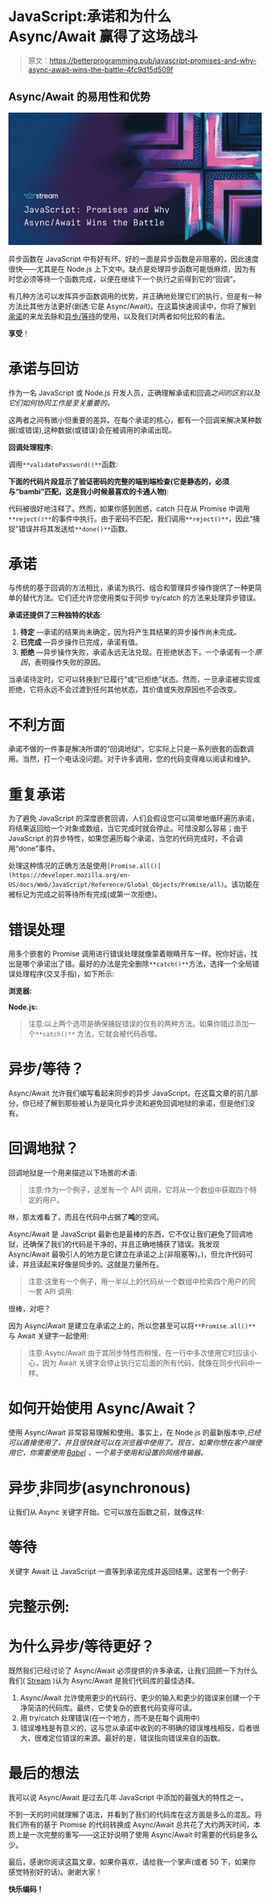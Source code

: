 # JavaScript:承诺和为什么 Async/Await 赢得了这场战斗

> 原文：<https://betterprogramming.pub/javascript-promises-and-why-async-await-wins-the-battle-4fc9d15d509f>

## Async/Await 的易用性和优势

![](img/cc5bf5f702665146cc814cf334d852c0.png)

异步函数在 JavaScript 中有好有坏。好的一面是异步函数是非阻塞的，因此速度很快——尤其是在 Node.js 上下文中。缺点是处理异步函数可能很麻烦，因为有时您必须等待一个函数完成，以便在继续下一个执行之前得到它的“回调”。

有几种方法可以发挥异步函数调用的优势，并正确地处理它们的执行，但是有一种方法比其他方法更好(剧透:它是 Async/Await)。在这篇快速阅读中，你将了解到[承诺](https://developer.mozilla.org/en-US/docs/Web/JavaScript/Reference/Global_Objects/Promise)的来龙去脉和[异步/等待](https://developer.mozilla.org/en-US/docs/Web/JavaScript/Reference/Statements/async_function)的使用，以及我们对两者如何比较的看法。

**享受**！

# 承诺与回访

作为一名 JavaScript 或 Node.js 开发人员，正确理解承诺和回调*之间的区别以及它们如何协同工作是至关重要的。*

这两者之间有微小但重要的差异。在每个承诺的核心，都有一个回调来解决某种数据(或错误),这种数据(或错误)会在被调用的承诺出现。

**回调处理程序:**

调用`**validatePassword()**`函数:

**下面的代码片段显示了验证密码的完整的端到端检查(它是静态的，必须与“bambi”匹配，这是我小时候最喜欢的卡通人物)**:

代码被很好地注释了。然而，如果你感到困惑，catch 只在从 Promise 中调用`**reject()**`的事件中执行。由于密码不匹配，我们调用`**reject()**`，因此“捕捉”错误并将其发送给`**done()**`函数。

# 承诺

与传统的基于回调的方法相比，承诺为执行、组合和管理异步操作提供了一种更简单的替代方法。它们还允许您使用类似于同步 try/catch 的方法来处理异步错误。

**承诺还提供了三种独特的状态**:

1.  **待定** —承诺的结果尚未确定，因为将产生其结果的异步操作尚未完成。
2.  **已完成** —异步操作已完成，承诺有值。
3.  **拒绝** —异步操作失败，承诺永远无法兑现。在拒绝状态下，一个承诺有一个*原因*，表明操作失败的原因。

当承诺待定时，它可以转换到“已履行”或“已拒绝”状态。然而，一旦承诺被实现或拒绝，它将永远不会过渡到任何其他状态，其价值或失败原因也不会改变。

# 不利方面

承诺不做的一件事是解决所谓的“回调地狱”，它实际上只是一系列嵌套的函数调用。当然，打一个电话没问题。对于许多调用，您的代码变得难以阅读和维护。

# 重复承诺

为了避免 JavaScript 的深度嵌套回调，人们会假设您可以简单地循环遍历承诺，将结果返回给一个对象或数组，当它完成时就会停止。可惜没那么容易；由于 JavaScript 的异步特性，如果您遍历每个承诺，当您的代码完成时，不会调用“done”事件。

处理这种情况的正确方法是使用`[Promise.all()](https://developer.mozilla.org/en-US/docs/Web/JavaScript/Reference/Global_Objects/Promise/all)`。该功能在被标记为完成之前等待所有完成(或第一次拒绝)。

# 错误处理

用多个嵌套的 Promise 调用进行错误处理就像蒙着眼睛开车一样。祝你好运，找出是哪个承诺出了错。最好的办法是完全删除`**catch()**`方法，选择一个全局错误处理程序(交叉手指)，如下所示:

**浏览器:**

**Node.js:**

> 注意:以上两个选项是确保捕捉错误的仅有的两种方法。如果你错过添加一个`**catch()**` 方法，它就会被代码吞噬。

# 异步/等待？

Async/Await 允许我们编写看起来同步的异步 JavaScript。在这篇文章的前几部分，你已经了解到那些被认为是简化异步流和避免回调地狱的承诺，但是他们没有。

# 回调地狱？

回调地狱是一个用来描述以下场景的术语:

> 注意:作为一个例子，这里有一个 API 调用，它将从一个数组中获取四个特定的用户。

咻，那太难看了，而且在代码中占据了**吨**的空间。

Async/Await 是 JavaScript 最新也是最棒的东西，它不仅让我们避免了回调地狱，还确保了我们的代码是干净的，并且正确地捕获了错误。我发现 Async/Await 最吸引人的地方是它建立在承诺之上(非阻塞等)。)，但允许代码可读，并且读起来好像是同步的。这就是力量所在。

> 注意:这里有一个例子，用一半以上的代码从一个数组中检索四个用户的同一套 API 调用:

很棒，对吧？

因为 Async/Await 是建立在承诺之上的，所以您甚至可以将`**Promise.all()**`与 Await 关键字一起使用:

> 注意:Async/Await 由于其同步特性而稍慢。在一行中多次使用它时应该小心，因为 Await 关键字会停止执行它后面的所有代码，就像在同步代码中一样。

# 如何开始使用 Async/Await？

使用 Async/Await 非常容易理解和使用。事实上，在 Node.js 的最新版本中,*已经可以直接使用了，并且很快就可以在浏览器中使用了。现在，如果你想在客户端使用它，你需要使用 [Babel](https://babeljs.io/) ，一个易于使用和设置的网络传输器。*

# 异步ˌ非同步(asynchronous)

让我们从 Async 关键字开始。它可以放在函数之前，就像这样:

# 等待

关键字 Await 让 JavaScript 一直等到承诺完成并返回结果。这里有一个例子:

# 完整示例:

# 为什么异步/等待更好？

既然我们已经讨论了 Async/Await 必须提供的许多承诺，让我们回顾一下为什么我们( [Stream](https://getstream.io) )认为 Async/Await 是我们代码库的最佳选择。

1.  Async/Await 允许使用更少的代码行、更少的输入和更少的错误来创建一个干净简洁的代码库。最终，它使复杂的嵌套代码变得可读。
2.  用 try/catch 处理错误(在一个地方，而不是在每个调用中)
3.  错误堆栈是有意义的，这与您从承诺中收到的不明确的错误堆栈相反，后者很大，很难定位错误的来源。最好的是，错误指向错误来自的函数。

# 最后的想法

我可以说 Async/Await 是过去几年 JavaScript 中添加的最强大的特性之一。

不到一天的时间就理解了语法，并看到了我们的代码库在这方面是多么的混乱。将我们所有的基于 Promise 的代码转换成 Async/Await 总共花了大约两天时间，本质上是一次完整的重写——这正好说明了使用 Async/Await 时需要的代码是多么少。

最后，感谢你阅读这篇文章。如果你喜欢，请给我一个掌声(或者 50 下，如果你感觉特别好的话)。谢谢大家！

**快乐编码！**